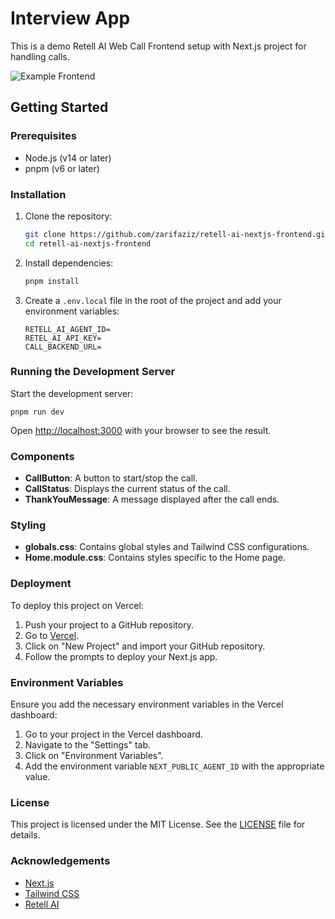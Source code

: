 # Interview App

This is a demo Retell AI Web Call Frontend setup with Next.js project for handling calls.

![Example Frontend](frontend-example.png)

## Getting Started

### Prerequisites

- Node.js (v14 or later)
- pnpm (v6 or later)

### Installation

1. Clone the repository:
   ```bash
   git clone https://github.com/zarifaziz/retell-ai-nextjs-frontend.git
   cd retell-ai-nextjs-frontend
   ```

2. Install dependencies:
   ```bash
   pnpm install
   ```

3. Create a `.env.local` file in the root of the project and add your environment variables:
   ```env
   RETELL_AI_AGENT_ID=
   RETEL_AI_API_KEY=
   CALL_BACKEND_URL=
   ```

### Running the Development Server

Start the development server:
```
pnpm run dev
```
Open [http://localhost:3000](http://localhost:3000) with your browser to see the result.


### Components

- **CallButton**: A button to start/stop the call.
- **CallStatus**: Displays the current status of the call.
- **ThankYouMessage**: A message displayed after the call ends.

### Styling

- **globals.css**: Contains global styles and Tailwind CSS configurations.
- **Home.module.css**: Contains styles specific to the Home page.

### Deployment

To deploy this project on Vercel:

1. Push your project to a GitHub repository.
2. Go to [Vercel](https://vercel.com/).
3. Click on "New Project" and import your GitHub repository.
4. Follow the prompts to deploy your Next.js app.

### Environment Variables

Ensure you add the necessary environment variables in the Vercel dashboard:

1. Go to your project in the Vercel dashboard.
2. Navigate to the "Settings" tab.
3. Click on "Environment Variables".
4. Add the environment variable `NEXT_PUBLIC_AGENT_ID` with the appropriate value.

### License

This project is licensed under the MIT License. See the [LICENSE](LICENSE) file for details.

### Acknowledgements

- [Next.js](https://nextjs.org/)
- [Tailwind CSS](https://tailwindcss.com/)
- [Retell AI](https://retell.ai/)

